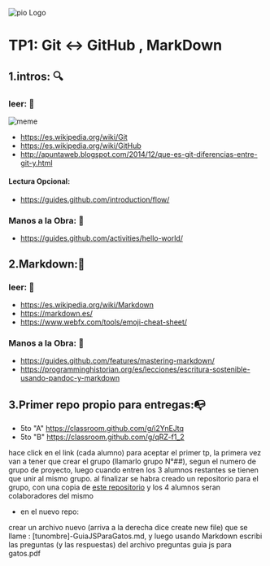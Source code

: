 ![pio Logo](logopio.jpg)

# TP1: Git :left_right_arrow: GitHub , MarkDown
## 1.intros: :mag:
### leer: :eyes:

![meme](ojotranslate.jpeg)

* https://es.wikipedia.org/wiki/Git
* https://es.wikipedia.org/wiki/GitHub
* http://apuntaweb.blogspot.com/2014/12/que-es-git-diferencias-entre-git-y.html
#### Lectura Opcional:
* https://guides.github.com/introduction/flow/

### Manos a la Obra: :construction_worker:
* https://guides.github.com/activities/hello-world/

## 2.Markdown::page_facing_up:
### leer: :eyes:
* https://es.wikipedia.org/wiki/Markdown
* https://markdown.es/
* https://www.webfx.com/tools/emoji-cheat-sheet/
### Manos a la Obra: :construction_worker:
* https://guides.github.com/features/mastering-markdown/
* https://programminghistorian.org/es/lecciones/escritura-sostenible-usando-pandoc-y-markdown

## 3.Primer repo propio para entregas::mailbox_with_no_mail:
* 5to "A" https://classroom.github.com/g/i2YnEJtq 
* 5to "B" https://classroom.github.com/g/qRZ-f1_2

hace click en el link (cada alumno) para aceptar el primer tp, la primera vez van a tener que crear el grupo (llamarlo grupo N°##), segun el numero de grupo de proyecto, luego cuando entren los 3 alumnos restantes se tienen que unir al mismo grupo. al finalizar se habra creado un repositorio para el grupo, con una copia de [este repositorio](https://github.com/fegerva2/TP1)  y los 4 alumnos seran colaboradores del mismo
* en el nuevo repo:

crear un archivo nuevo (arriva a la derecha dice create new file) que se llame : [tunombre]-GuiaJSParaGatos.md, y luego usando Markdown escribi las preguntas (y las respuestas) del archivo preguntas guia js para gatos.pdf
